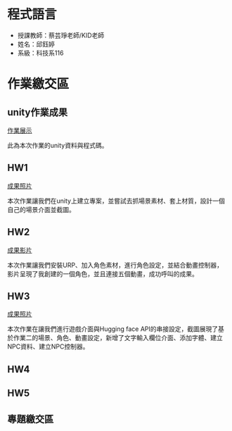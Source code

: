 # 程式語言

 - 授課教師：蔡芸琤老師/KID老師
 - 姓名：邱鈺婷
 - 系級：科技系116

# 作業繳交區
## unity作業成果
[作業展示](https://github.com/MocuAcqu/NTNU_PL_0926_homework)

此為本次作業的unity資料與程式碼。

## HW1

[成果照片](https://drive.google.com/file/d/1CVwlXwwnlaZvRfEUGnFwszrKWjIFIdE8/view?usp=sharing)

本次作業讓我們在unity上建立專案，並嘗試去抓場景素材、套上材質，設計一個自己的場景介面並截圖。

## HW2

[成果影片](https://youtu.be/gkp_M96XSqE)

本次作業讓我們安裝URP、加入角色素材，進行角色設定，並結合動畫控制器，影片呈現了我創建的一個角色，並且連接五個動畫，成功呼叫的成果。

## HW3

[成果照片](https://drive.google.com/file/d/1UHg8L2vZCrx2vsOUCPoIdFJdK8U9IY0A/view?usp=sharing)

本次作業在讓我們進行遊戲介面與Hugging face API的串接設定，截圖展現了基於作業二的場景、角色、動畫設定，新增了文字輸入欄位介面、添加字體、建立NPC資料、建立NPC控制器。


## HW4
## HW5

## 專題繳交區
